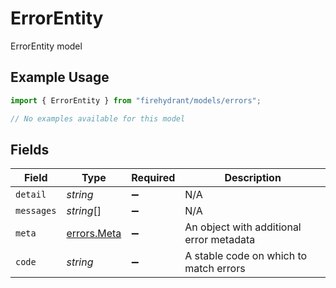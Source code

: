 # ErrorEntity

ErrorEntity model

## Example Usage

```typescript
import { ErrorEntity } from "firehydrant/models/errors";

// No examples available for this model
```

## Fields

| Field                                      | Type                                       | Required                                   | Description                                |
| ------------------------------------------ | ------------------------------------------ | ------------------------------------------ | ------------------------------------------ |
| `detail`                                   | *string*                                   | :heavy_minus_sign:                         | N/A                                        |
| `messages`                                 | *string*[]                                 | :heavy_minus_sign:                         | N/A                                        |
| `meta`                                     | [errors.Meta](../../models/errors/meta.md) | :heavy_minus_sign:                         | An object with additional error metadata   |
| `code`                                     | *string*                                   | :heavy_minus_sign:                         | A stable code on which to match errors     |